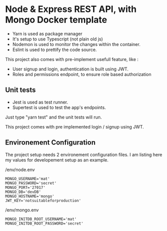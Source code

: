 # Node & Express REST API, with Mongo Docker template

- Yarn is used as package manager
- It's setup to use Typescript (not plain old js)
- Nodemon is used to monitor the changes within the container.
- Eslint is used to prettify the code source.

This project also comes with pre-implement usefull feature, like :

- User signup and login, authentication is built using JWT.
- Roles and permissions endpoint, to ensure role based authorization

## Unit tests

- Jest is used as test runner.
- Supertest is used to test the app's endpoints.

Just type "yarn test" and the unit tests will run.

This project comes with pre implemented login / signup using JWT.

## Environement Configuration

The project setup needs 2 environement configuration files.
I am listing here my values for developement setup as an example.

/env/node.env

    MONGO_USERNAME='mat'
    MONGO_PASSWORD='secret'
    MONGO_PORT='27017'
    MONGO_DB='devDB'
    MONGO_HOSTNAME='mongo'
    JWT_KEY='notsuitableforproduction'

/env/mongo.env

    MONGO_INITDB_ROOT_USERNAME='mat'
    MONGO_INITDB_ROOT_PASSWORD='secret'